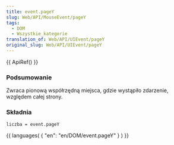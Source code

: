 ```yaml
---
title: event.pageY
slug: Web/API/MouseEvent/pageY
tags:
  - DOM
  - Wszystkie_kategorie
translation_of: Web/API/UIEvent/pageY
original_slug: Web/API/UIEvent/pageY
---
```

{{ ApiRef() }}

### Podsumowanie

Zwraca pionową współrzędną miejsca, gdzie wystąpiło zdarzenie, względem całej strony.

### Składnia

    liczba = event.pageY

{{ languages( { "en": "en/DOM/event.pageY" } ) }}
